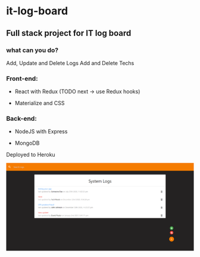 # it-log-board

## Full stack project for IT log board

### what can you do?

Add, Update and Delete Logs
Add and Delete Techs

### Front-end:

- React with Redux (TODO next -> use Redux hooks)

- Materialize and CSS

### Back-end:

- NodeJS with Express

- MongoDB

Deployed to Heroku

<img src="itLogger.png" alt="itLogger" width="700"/>
